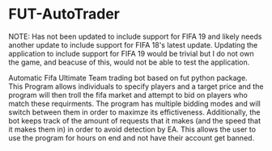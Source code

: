 # FUT-AutoTrader
NOTE: Has not been updated to include support for FIFA 19 and likely needs another update to include support for FIFA 18's latest update. Updating the application to include support for FIFA 19 would be trivial but I do not own the game, and beacuse of this, would not be able to test the application.

Automatic Fifa Ultimate Team trading bot based on fut python package. This Program allows individuals to specify players and a target price and the program will then troll the fifa market and attempt to bid on players who match these requirments. The program has multiple bidding modes and will switch between them in order to maximze its effictiveness. Additionally, the bot keeps track of the amount of requests that it makes (and the speed that it makes them in) in order to avoid detection by EA. This allows the user to use the program for hours on end and not have their account get banned. 
